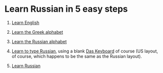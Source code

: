 Learn Russian in 5 easy steps
===

1. [Learn English](http://inner-game.info/priorities/)

2. [Learn the Greek alphabet](https://en.wikipedia.org/wiki/Greek_alphabet#Letters)

3. [Learn the Russian alphabet](http://www.russianforeveryone.com/RufeA/Lessons/Introduction/Alphabet/Alphabet.htm)

4. [Learn to type Russian](http://www.keybr.com/), using a blank [Das Keyboard](http://www.daskeyboard.com/) of course (US layout, of course, which happens to be the same as the Russian layout).

5. [Learn Russian](https://www.duolingo.com/course/ru/en/Learn-Russian-Online)